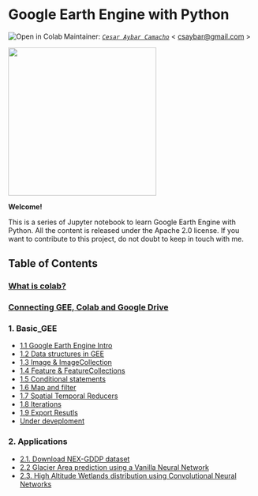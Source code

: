 # Google Earth Engine with Python

<a href="https://colab.research.google.com/github/csaybar/EEwPython/blob/master/index.ipynb"><img align="left" src="https://colab.research.google.com/assets/colab-badge.svg" alt="Open in Colab" title="Open and Execute in Google Colaboratory"></a>




Maintainer: [*`Cesar Aybar Camacho`*](https://csaybar.github.io)  < csaybar@gmail.com >

<img src = 'https://sitejerk.com/images/google-earth-logo-png-5.png' width  =300px>

**Welcome!**

This is a series of Jupyter notebook to learn Google Earth Engine with Python. All the content is released under the  Apache 2.0 license. If you want to contribute to this project, do not doubt to keep in touch with me.

## Table of Contents

### [What is colab?](0_WhatIsColab.ipynb)
### [Connecting GEE, Colab and Google Drive ](0_connect.ipynb)

### 1. Basic_GEE
- [1.1 Google Earth Engine Intro](1_1_Intro.ipynb)
- [1.2 Data structures in GEE](1_2_DataStructures.ipynb)
- [1.3 Image & ImageCollection](1_3_Images.ipynb)
- [1.4 Feature & FeatureCollections](1_4_Features.ipynb)
- [1.5 Conditional statements](1_5_Cond_Statements.ipynb)
- [1.6 Map and filter](1_6_Map_filter.ipynb)
- [1.7 Spatial Temporal Reducers](1_7_Reducers.ipynb)
- [1.8 Iterations](1_8_Iterations.ipynb)
- [1.9 Export Resutls](1_9_ExportResults.ipynb)
- [Under deveploment]()

### 2. Applications
- [2.1. Download NEX-GDDP dataset](x)
- [2.2 Glacier Area prediction using a Vanilla Neural Network](x)
- [2.3. High Altitude Wetlands distribution using Convolutional Neural Networks](x)
